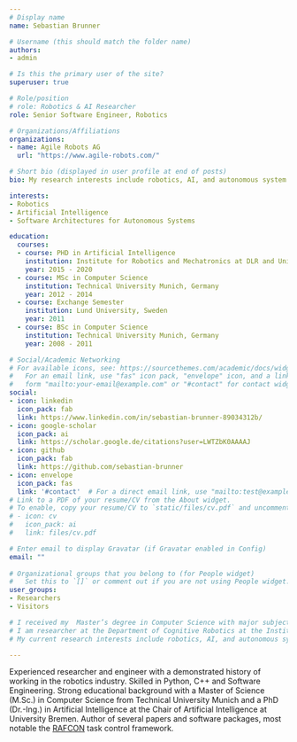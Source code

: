 ```yaml
---
# Display name
name: Sebastian Brunner

# Username (this should match the folder name)
authors:
- admin

# Is this the primary user of the site?
superuser: true

# Role/position
# role: Robotics & AI Researcher
role: Senior Software Engineer, Robotics

# Organizations/Affiliations
organizations:
- name: Agile Robots AG
  url: "https://www.agile-robots.com/"

# Short bio (displayed in user profile at end of posts)
bio: My research interests include robotics, AI, and autonomous system architectures.

interests:
- Robotics
- Artificial Intelligence
- Software Architectures for Autonomous Systems

education:
  courses:
  - course: PHD in Artificial Intelligence
    institution: Institute for Robotics and Mechatronics at DLR and University Bremen
    year: 2015 - 2020
  - course: MSc in Computer Science
    institution: Technical University Munich, Germany
    year: 2012 - 2014
  - course: Exchange Semester
    institution: Lund University, Sweden
    year: 2011
  - course: BSc in Computer Science
    institution: Technical University Munich, Germany
    year: 2008 - 2011

# Social/Academic Networking
# For available icons, see: https://sourcethemes.com/academic/docs/widgets/#icons
#   For an email link, use "fas" icon pack, "envelope" icon, and a link in the
#   form "mailto:your-email@example.com" or "#contact" for contact widget.
social:
- icon: linkedin
  icon_pack: fab
  link: https://www.linkedin.com/in/sebastian-brunner-89034312b/
- icon: google-scholar
  icon_pack: ai
  link: https://scholar.google.de/citations?user=LWTZbK0AAAAJ
- icon: github
  icon_pack: fab
  link: https://github.com/sebastian-brunner
- icon: envelope
  icon_pack: fas
  link: '#contact'  # For a direct email link, use "mailto:test@example.org".
# Link to a PDF of your resume/CV from the About widget.
# To enable, copy your resume/CV to `static/files/cv.pdf` and uncomment the lines below.  
# - icon: cv
#   icon_pack: ai
#   link: files/cv.pdf

# Enter email to display Gravatar (if Gravatar enabled in Config)
email: ""
  
# Organizational groups that you belong to (for People widget)
#   Set this to `[]` or comment out if you are not using People widget.  
user_groups:
- Researchers
- Visitors

# I received my  Master’s degree in Computer Science with major subject Artificial Intelligence and Robotics from the Technical University (TUM), Germany in 2014.
# I am researcher at the Department of Cognitive Robotics at the Institute of Robotics and Mechatronics, German Aerospace Center (DLR). 
# My current research interests include robotics, AI, and autonomous system architectures.

---
```


Experienced researcher and engineer with a demonstrated history of working in the robotics industry.
Skilled in Python, C++ and Software Engineering.
Strong educational background with a Master of Science (M.Sc.) in Computer Science from Technical University Munich and a PhD (Dr.-Ing.) in Artificial Intelligence at the Chair of Artificial Intelligence at University Bremen.
Author of several papers and software packages, most notable the [RAFCON](https://dlr-rm.github.io/RAFCON/) task control framework.
